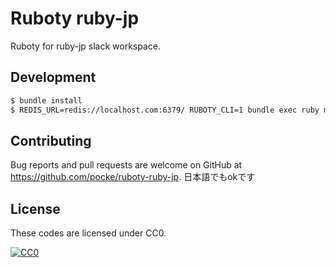 Ruboty ruby-jp
===

Ruboty for ruby-jp slack workspace.



Development
---

```bash
$ bundle install
$ REDIS_URL=redis://localhost.com:6379/ RUBOTY_CLI=1 bundle exec ruby main.rb
```



Contributing
---


Bug reports and pull requests are welcome on GitHub at https://github.com/pocke/ruboty-ruby-jp.
日本語でもokです


License
---


These codes are licensed under CC0.

[![CC0](http://i.creativecommons.org/p/zero/1.0/88x31.png "CC0")](http://creativecommons.org/publicdomain/zero/1.0/deed.en)
